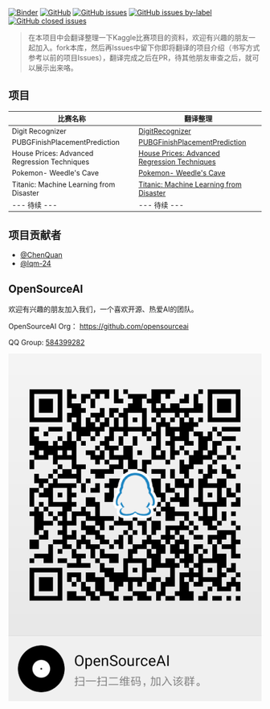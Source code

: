 [![Binder](https://mybinder.org/badge_logo.svg)](https://mybinder.org/v2/gh/OpenSourceAI/kaggle-competition/master)
[![GitHub](https://img.shields.io/github/license/OpenSourceAI/kaggle-competition.svg)](https://github.com/OpenSourceAI/kaggle-competition/blob/master/LICENSE)
[![GitHub issues](https://img.shields.io/github/issues/opensourceai/kaggle-competition.svg)](https://github.com/opensourceai/kaggle-competition/issues?q=is%3Aopen+is%3Aissue)
[![GitHub issues by-label](https://img.shields.io/github/issues/OpenSourceAI/kaggle-competition/project.svg)](https://github.com/opensourceai/kaggle-competition/issues?q=is%3Aissue+is%3Aopen+label%3Aproject)
[![GitHub closed issues](https://img.shields.io/github/issues-closed/opensourceai/kaggle-competition.svg)](https://github.com/opensourceai/kaggle-competition/issues?q=is%3Aissue+is%3Aclosed)

>在本项目中会翻译整理一下Kaggle比赛项目的资料，欢迎有兴趣的朋友一起加入。fork本库，然后再Issues中留下你即将翻译的项目介绍（书写方式参考以前的项目Issues），翻译完成之后在PR，待其他朋友审查之后，就可以展示出来咯。
## 项目
|比赛名称|翻译整理|
|---|---|
|Digit Recognizer|[DigitRecognizer](DigitRecognizer)|
|PUBGFinishPlacementPrediction|[PUBGFinishPlacementPrediction](PUBGFinishPlacementPrediction)|
|House Prices: Advanced Regression Techniques|[House Prices: Advanced Regression Techniques](House-Prices-Advanced-Regression-Techniques)|
|Pokemon- Weedle's Cave|[Pokemon- Weedle's Cave](pokemon-challenge)|
|Titanic: Machine Learning from Disaster|[Titanic: Machine Learning from Disaster](titanic)|
| --- 待续 --- | --- 待续 ---|

## 项目贡献者

- [@ChenQuan](https://github.com/ChenQuan)
- [@lqm-24](https://github.com/lqm-24)


## OpenSourceAI

欢迎有兴趣的朋友加入我们，一个喜欢开源、热爱AI的团队。

OpenSourceAI Org：
https://github.com/opensourceai

QQ Group:  [584399282](https://shang.qq.com/wpa/qunwpa?idkey=46b645557bb6e6f118e0f786daacf61bd353b68a7b1ccba71b4e85b6d1b75b31)

![QQ Group:584399282](https://github.com/opensourceai/community/blob/master/img/qq-group-share.png)

